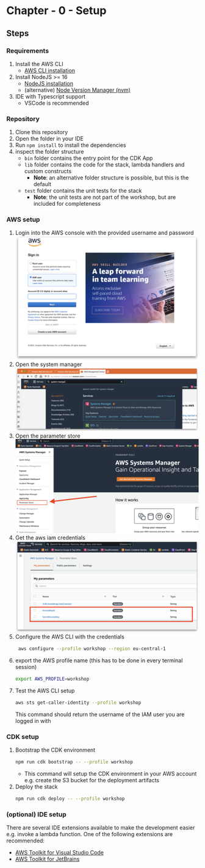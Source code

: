 # Chapter - 0 - Setup

## Steps

### Requirements

1. Install the AWS CLI
   - [AWS CLI installation](https://docs.aws.amazon.com/cli/latest/userguide/install-cliv2.html)
1. Install NodeJS >= 16
   - [NodeJS installation](https://nodejs.org/en/download/)
   - (alternative) [Node Version Manager (nvm)](https://github.com/nvm-sh/nvm)
1. IDE with Typescript support
   - VSCode is recommended

### Repository

1. Clone this repository
1. Open the folder in your IDE
1. Run `npm install` to install the dependencies
1. inspect the folder structure
   - `bin` folder contains the entry point for the CDK App
   - `lib` folder contains the code for the stack, lambda handlers and custom constructs
     - **Note**: an alternative folder structure is possible, but this is the default
   - `test` folder contains the unit tests for the stack
     - **Note**: the unit tests are not part of the workshop, but are included for completeness

### AWS setup

1. Login into the AWS console with the provided username and password
   ![login](images/aws-login-iam.png)
1. Open the system manager
   ![system manager](images/aws-system-manager.png)
1. Open the parameter store
   ![parameter store](images/aws-parameter-store.png)
1. Get the aws iam credentials
   ![credentials](images/aws-iam-credentials.png)
1. Configure the AWS CLI with the credentials
   ```bash
    aws configure --profile workshop --region eu-central-1
   ```
1. export the AWS profile name (this has to be done in every terminal session)
   ```bash
   export AWS_PROFILE=workshop
   ```
1. Test the AWS CLI setup
   ```bash
   aws sts get-caller-identity --profile workshop
   ```
   This command should return the username of the IAM user you are logged in with

### CDK setup

1. Bootstrap the CDK environment
   ```bash
   npm run cdk bootstrap -- --profile workshop
   ```
   - This command will setup the CDK environment in your AWS account e.g. create the S3 bucket for the deployment artifacts
1. Deploy the stack
   ```bash
   npm run cdk deploy -- --profile workshop
   ```

### (optional) IDE setup

There are several IDE extensions available to make the development easier e.g. invoke a lambda function. One of the following extensions are recommended:

- [AWS Toolkit for Visual Studio Code](https://docs.aws.amazon.com/toolkit-for-vscode/latest/userguide/setup-toolkit.html)
- [AWS Toolkit for JetBrains](https://docs.aws.amazon.com/toolkit-for-jetbrains/latest/userguide/setup-toolkit.html)
